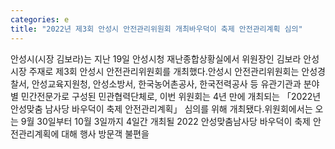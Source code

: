 ```yaml
---
categories: e
title: "2022년 제3회 안성시 안전관리위원회 개최바우덕이 축제 안전관리계획 심의"
---
```

안성시(시장 김보라)는 지난 19일 안성시청 재난종합상황실에서 위원장인 김보라 안성시장 주재로 제3회 안성시 안전관리위원회를 개최했다.안성시 안전관리위원회는 안성경찰서, 안성교육지원청, 안성소방서, 한국농어촌공사, 한국전력공사 등 유관기관과 분야별 민간전문가로 구성된 민관협력단체로, 이번 위원회는 4년 만에 개최되는 「2022년 안성맞춤 남사당 바우덕이 축제 안전관리계획」 심의를 위해 개최됐다.위원회에서는 오는 9월 30일부터 10월 3일까지 4일간 개최될 2022 안성맞춤남사당 바우덕이 축제 안전관리계획에 대해 행사 방문객 불편을